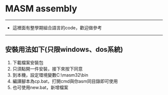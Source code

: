 # MASM assembly

- - -

* 這裡面有整學期組合語言的code，歡迎做參考

- - -

## 安裝用法如下(只限windows、dos系統)

1. 下載檔案安裝包
2. 只須點開一件安裝，接下來按下同意
3. 到本機，設定環境變數C:\masm32\bin
4. 編譯腳本為cp.bat，打開cmd與你asm同目錄即可使用
5. 也可使用new.bat，新增檔案
